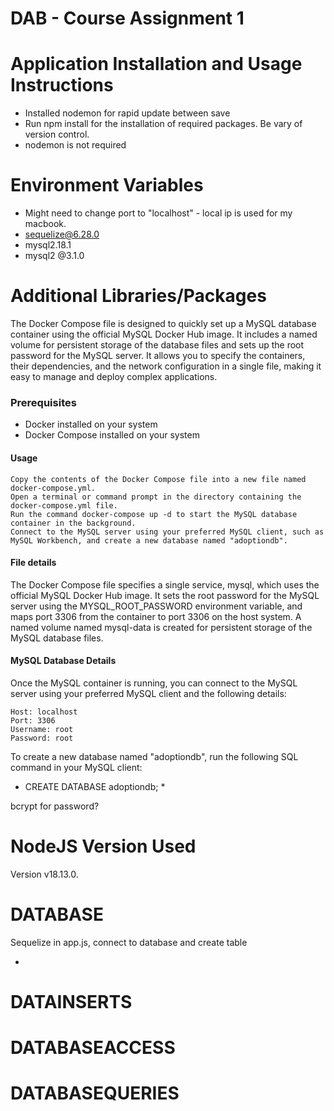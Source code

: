 # DAB - Course Assignment 1
# Application Installation and Usage Instructions
- Installed nodemon for rapid update between save
- Run npm install for the installation of required packages. Be vary of version control.
- nodemon is not required

# Environment Variables
- Might need to change port to "localhost" - local ip is used for my macbook.
- sequelize@6.28.0
- mysql2.18.1
- mysql2 @3.1.0

# Additional Libraries/Packages
The Docker Compose file is designed to quickly set up a MySQL database container using the official MySQL Docker Hub image. It includes a named volume for persistent storage of the database files and sets up the root password for the MySQL server.
It allows you to specify the containers, their dependencies, and the network configuration in a single file, making it easy to manage and deploy complex applications.

### Prerequisites

* Docker installed on your system
* Docker Compose installed on your system

#### Usage

    Copy the contents of the Docker Compose file into a new file named docker-compose.yml.
    Open a terminal or command prompt in the directory containing the docker-compose.yml file.
    Run the command docker-compose up -d to start the MySQL database container in the background.
    Connect to the MySQL server using your preferred MySQL client, such as MySQL Workbench, and create a new database named "adoptiondb".

#### File details
The Docker Compose file specifies a single service, mysql, which uses the official MySQL Docker Hub image. It sets the root password for the MySQL server using the MYSQL_ROOT_PASSWORD environment variable, and maps port 3306 from the container to port 3306 on the host system. A named volume named mysql-data is created for persistent storage of the MySQL database files.

#### MySQL Database Details
Once the MySQL container is running, you can connect to the MySQL server using your preferred MySQL client and the following details:

    Host: localhost
    Port: 3306
    Username: root
    Password: root

To create a new database named "adoptiondb", run the following SQL command in your MySQL client:
* CREATE DATABASE adoptiondb; *

bcrypt for password?

# NodeJS Version Used
Version v18.13.0.

# DATABASE
Sequelize in app.js, connect to database and create table 

- 

# DATAINSERTS


# DATABASEACCESS


# DATABASEQUERIES